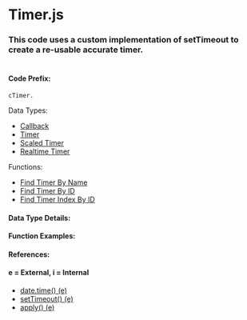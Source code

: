 # Timer.js
### This code uses a custom implementation of setTimeout to create a re-usable accurate timer.
#

#### Code Prefix:
    cTimer.  

Data Types:
* [Callback](callback.md)
* [Timer](baseTimer.md)
* [Scaled Timer](scaledTimer.md)
* [Realtime Timer](realtimeTimer.md)

Functions:
* [Find Timer By Name](#timername)
* [Find Timer By ID](#timerid)
* [Find Timer Index By ID](#timerindexid)

#### Data Type Details:






#### Function Examples:



#### References:
#### e = External, i = Internal
 * <a name="datetime"/> [date.time() (e)](https://developer.mozilla.org/en-US/docs/Web/JavaScript/Reference/Global_Objects/Date/getTime)
 * <a name="settimeout"/> [setTimeout() (e)](https://developer.mozilla.org/en-US/docs/Web/API/WindowOrWorkerGlobalScope/setTimeout)
 * <a name="apply"/> [apply() (e)](https://developer.mozilla.org/en-US/docs/Web/JavaScript/Reference/Global_Objects/Function/apply)
